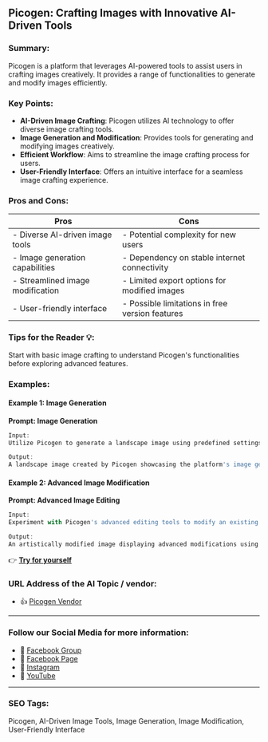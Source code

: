 ## Picogen: Crafting Images with Innovative AI-Driven Tools

### Summary:

Picogen is a platform that leverages AI-powered tools to assist users in crafting images creatively. It provides a range of functionalities to generate and modify images efficiently.

### Key Points:

- **AI-Driven Image Crafting**: Picogen utilizes AI technology to offer diverse image crafting tools.
- **Image Generation and Modification**: Provides tools for generating and modifying images creatively.
- **Efficient Workflow**: Aims to streamline the image crafting process for users.
- **User-Friendly Interface**: Offers an intuitive interface for a seamless image crafting experience.

### Pros and Cons:

| Pros                               | Cons                                          |
|------------------------------------|-----------------------------------------------|
| - Diverse AI-driven image tools    | - Potential complexity for new users           |
| - Image generation capabilities    | - Dependency on stable internet connectivity  |
| - Streamlined image modification   | - Limited export options for modified images  |
| - User-friendly interface          | - Possible limitations in free version features|

### Tips for the Reader 💡:
Start with basic image crafting to understand Picogen's functionalities before exploring advanced features.

### Examples:

#### Example 1: Image Generation
**Prompt: Image Generation**

```dart
Input:
Utilize Picogen to generate a landscape image using predefined settings.

Output:
A landscape image created by Picogen showcasing the platform's image generation capabilities.
```

#### Example 2: Advanced Image Modification
**Prompt: Advanced Image Editing**

```dart
Input:
Experiment with Picogen's advanced editing tools to modify an existing image.

Output:
An artistically modified image displaying advanced modifications using Picogen's tools.
```

👉 <a href="https://picogen.io/" target="_blank" rel="noopener">**Try for yourself**</a>

### URL Address of the AI Topic / vendor:

- 👍 <a href="https://picogen.io/" target="_blank" rel="noopener">Picogen Vendor</a>

<hr>

### Follow our Social Media for more information:

- 📘 <a href="https://www.facebook.com/groups/trionxai" target="_blank">Facebook Group</a>
- 📄 <a href="https://www.facebook.com/ai.trionxai" target="_blank">Facebook Page</a>
- 📸 <a href="https://www.instagram.com/trionxai/" target="_blank">Instagram</a>
- 🎥 <a href="https://www.youtube.com/@robotdocs/" target="_blank">YouTube</a>

<hr>


### SEO Tags:
Picogen, AI-Driven Image Tools, Image Generation, Image Modification, User-Friendly Interface
